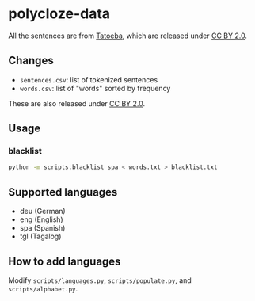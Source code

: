 # polycloze-data

All the sentences are from [Tatoeba](https://tatoeba.org), which are released
under [CC BY 2.0][cc].

## Changes

- `sentences.csv`: list of tokenized sentences
- `words.csv`: list of "words" sorted by frequency

These are also released under [CC BY 2.0][cc].

## Usage

### blacklist

```bash
python -m scripts.blacklist spa < words.txt > blacklist.txt
```

## Supported languages

- deu (German)
- eng (English)
- spa (Spanish)
- tgl (Tagalog)

## How to add languages

Modify `scripts/languages.py`, `scripts/populate.py`, and `scripts/alphabet.py`.


[cc]: https://creativecommons.org/licenses/by/2.0
